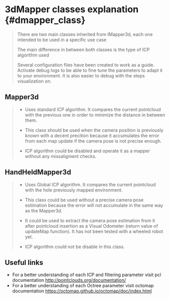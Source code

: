 # 3dMapper classes explanation {#dmapper_class}
> There are two main classes inherited from IMapper3d, each one intended to be used in a specific use case
>
> The main difference in between both classes is the type of ICP algorithm used
>
> Several configuration files have been created to work as a guide. Activate debug logs to be able to fine tune the parameters to adapt it to your environment. It is also easier to debug with the steps visualization on.


## Mapper3d
> * Uses standard ICP algorithm. It compares the current pointcloud with the previous one in order to minimize the distance in between them.
>
> * This class should be used when the camera position is previously known with a decent precition because it accumulates the error from each map update if the camera pose is not precise enough.
>
> * ICP algorithm could be disabled and operate it as a mapper without any missaligment checks.


## HandHeldMapper3d
> * Uses Global ICP algorithm. It compares the current pointcloud with the hole previously mapped environment.
>
> * This class could be used without a precise camera pose estimation because the error will not accumulate in the same way as the Mapper3d.
>
> * It could be used to extract the camera pose estimation from it after pointcloud insertion as a Visual Odometer (return value of updateMap function). It has not been tested with a wheeled robot yet.
>
> * ICP algorithm could not be disable in this class.

## Useful links
* For a better understanding of each ICP and filtering parameter visit pcl documentation <http://pointclouds.org/documentation/>
* For a better understanding of each Octree parameter visit octomap documentation <https://octomap.github.io/octomap/doc/index.html>
